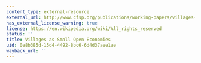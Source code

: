 ```yaml
---
content_type: external-resource
external_url: http://www.cfsp.org/publications/working-papers/villages-small-open-economies#.Uicmmj_hc0k
has_external_license_warning: true
license: https://en.wikipedia.org/wiki/All_rights_reserved
status: ''
title: Villages as Small Open Economies
uid: 0e8b385d-15d4-4492-8bc6-6d4d37aee1ae
wayback_url: ''
---
```

